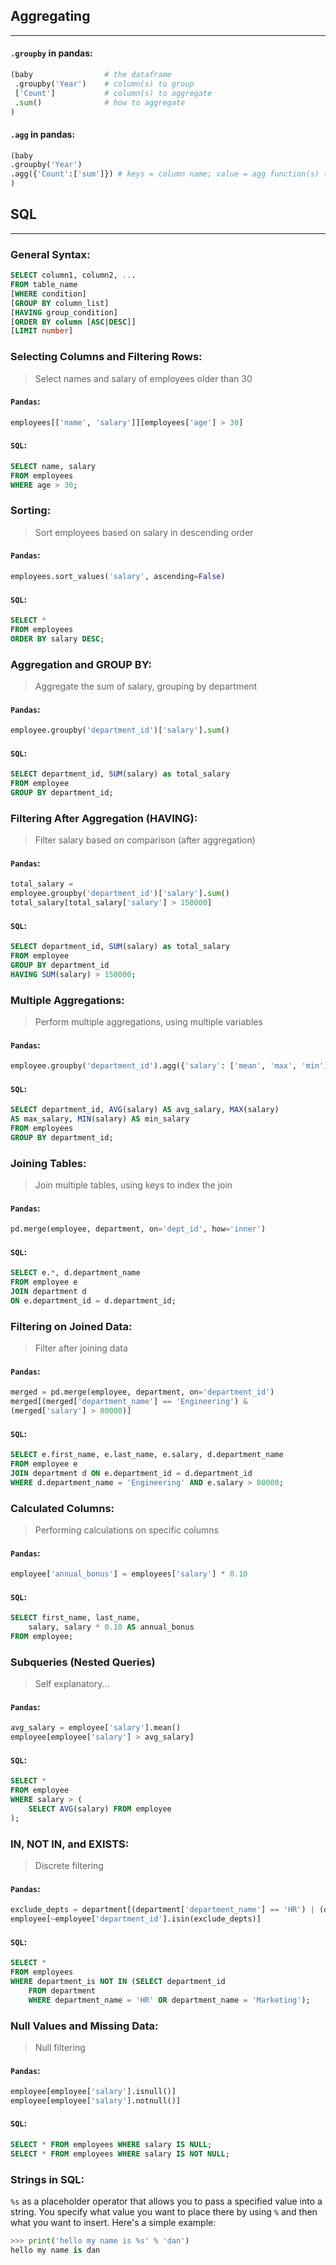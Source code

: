 
## Aggregating
---
#### `.groupby` in pandas:
``` python
(baby                # the dataframe
 .groupby('Year')    # column(s) to group
 ['Count']           # column(s) to aggregate
 .sum()              # how to aggregate
)
```
#### `.agg` in pandas:
```python
(baby
.groupby('Year')
.agg({'Count':['sum']}) # keys = column name; value = agg function(s) to apply
)
```
## SQL
---
### General Syntax:
```SQL
SELECT column1, column2, ... 
FROM table_name 
[WHERE condition] 
[GROUP BY column_list] 
[HAVING group_condition] 
[ORDER BY column [ASC|DESC]] 
[LIMIT number] 
```
### Selecting Columns and Filtering Rows:

> Select names and salary of employees older than 30
#### `Pandas`:
```python
employees[['name', 'salary']][employees['age'] > 30]
```
#### `SQL`:
```SQL
SELECT name, salary
FROM employees
WHERE age > 30;
```
### Sorting:

> Sort employees based on salary in descending order
#### `Pandas`:
```Python
employees.sort_values('salary', ascending=False)
```
#### `SQL`:
```SQL
SELECT *
FROM employees
ORDER BY salary DESC;
```
### Aggregation and GROUP BY:

> Aggregate the sum of salary, grouping by department
#### `Pandas`:
```Python
employee.groupby('department_id')['salary'].sum()
```
#### `SQL`:
``` SQL
SELECT department_id, SUM(salary) as total_salary
FROM employee
GROUP BY department_id;
```
### Filtering After Aggregation (HAVING):

> Filter salary based on comparison (after aggregation)

#### `Pandas`:
```Python
total_salary =
employee.groupby('department_id')['salary'].sum()
total_salary[total_salary['salary'] > 150000]
```
#### `SQL`:
``` SQL
SELECT department_id, SUM(salary) as total_salary
FROM employee
GROUP BY department_id
HAVING SUM(salary) > 150000;
```
### Multiple Aggregations:

> Perform multiple aggregations, using multiple variables

#### `Pandas`:
```Python
employee.groupby('department_id').agg({'salary': ['mean', 'max', 'min']})
```
#### `SQL`:
```SQL
SELECT department_id, AVG(salary) AS avg_salary, MAX(salary)
AS max_salary, MIN(salary) AS min_salary
FROM employees
GROUP BY department_id;
```
### Joining Tables:

> Join multiple tables, using keys to index the join

#### `Pandas`:
```Python
pd.merge(employee, department, on='dept_id', how='inner')
```
#### `SQL`:
```SQL
SELECT e.*, d.department_name
FROM employee e
JOIN department d
ON e.department_id = d.department_id;
```

### Filtering on Joined Data:

> Filter after joining data

#### `Pandas`:
```Python
merged = pd.merge(employee, department, on='department_id')
merged[(merged['department_name'] == 'Engineering') &
(merged['salary'] > 80000)]
```
#### `SQL`:
```SQL
SELECT e.first_name, e.last_name, e.salary, d.department_name
FROM employee e
JOIN department d ON e.department_id = d.department_id
WHERE d.department_name = 'Engineering' AND e.salary > 80000;
```
### Calculated Columns:

> Performing calculations on specific columns

#### `Pandas`:
```Python
employee['annual_bonus'] = employees['salary'] * 0.10
```
#### `SQL`:
```SQL
SELECT first_name, last_name,
	salary, salary * 0.10 AS annual_bonus
FROM employee;
```
### Subqueries (Nested Queries)

> Self explanatory...

#### `Pandas`:
```Python
avg_salary = employee['salary'].mean()
employee[employee['salary'] > avg_salary]
```
#### `SQL`:
```SQL
SELECT *
FROM employee
WHERE salary > (
	SELECT AVG(salary) FROM employee
);
```

### IN, NOT IN, and EXISTS:

> Discrete filtering

#### `Pandas`:
```Python
exclude_depts = department[(department['department_name'] == 'HR') | (department['department)name'] == 'Marketing')]['deparment_id']
employee[~employee['department_id'].isin(exclude_depts)]
```
#### `SQL`:
```SQL
SELECT *
FROM employees
WHERE department_is NOT IN (SELECT department_id
	FROM department
	WHERE department_name = 'HR' OR department_name = 'Marketing');
```
### Null Values and Missing Data:

>Null filtering

#### `Pandas`:
```Python
employee[employee['salary'].isnull()]
employee[employee['salary'].notnull()]
```
#### `SQL`:
```SQL
SELECT * FROM employees WHERE salary IS NULL;
SELECT * FROM employees WHERE salary IS NOT NULL;
```
### Strings in SQL:
`%s` as a placeholder operator that allows you to pass a specified value into a string. 
You specify what value you want to place there by using `%` and then what you want to insert. 
Here's a simple example:
```Python
>>> print('hello my name is %s' % 'dan')
hello my name is dan
```